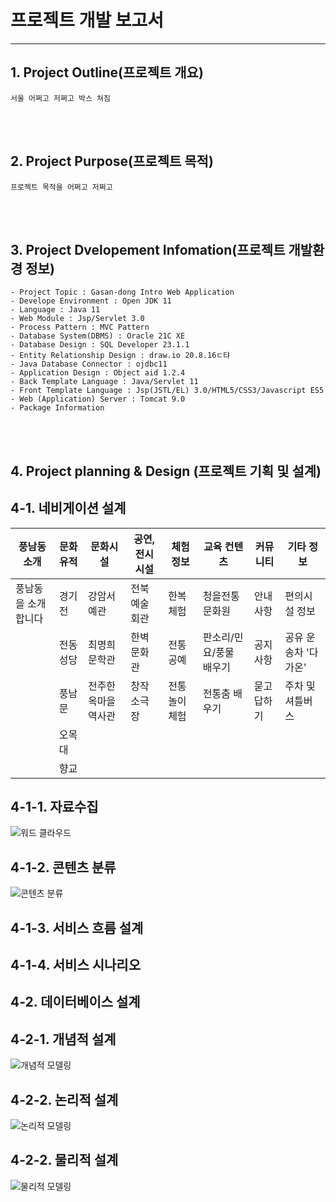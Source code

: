 # 프로젝트 개발 보고서 
---------------------------------------------
## 1. Project Outline(프로젝트 개요)

    서울 어쩌고 저쩌고 박스 쳐짐


<br><br>

## 2. Project Purpose(프로젝트 목적)

    프로젝트 목적을 어쩌고 저쩌고

<br><br>

## 3. Project Dvelopement Infomation(프로젝트 개발환경 정보)

    - Project Topic : Gasan-dong Intro Web Application
    - Develope Environment : Open JDK 11
    - Language : Java 11
    - Web Module : Jsp/Servlet 3.0
    - Process Pattern : MVC Pattern
    - Database System(DBMS) : Oracle 21C XE
    - Database Design : SQL Developer 23.1.1
    - Entity Relationship Design : draw.io 20.8.16ㄷ탸
    - Java Database Connector : ojdbc11
    - Application Design : Object aid 1.2.4
    - Back Template Language : Java/Servlet 11
    - Front Template Language : Jsp(JSTL/EL) 3.0/HTML5/CSS3/Javascript ES5
    - Web (Application) Server : Tomcat 9.0
    - Package Information

<br><br>

## 4. Project planning & Design (프로젝트 기획 및 설계)

## 4-1. 네비게이션 설계
| 풍남동 소개      | 문화 유적 | 문화시설   | 공연, 전시시설 | 체험 정보 | 교육 컨텐츠 |    커뮤니티   | 기타 정보 |
|-----------------|--------------|------------|---------------|-----------|------------|------------|------------|
|풍남동을 소개합니다| 경기전 | 강암서예관     | 전북예술회관 | 한복체험   | 청을전통문화원 | 안내사항      | 편의시설 정보 |
| &nbsp;          | 전동성당| 최명희문학관   | 한벽문화관 | 전통공예    | 판소리/민요/풍물 배우기 | 공지사항 | 공유 운송차 '다가온' |
| &nbsp;          | 풍남문 |전주한옥마을역사관| 창작소극장 | 전통놀이 체험 | 전통춤 배우기 | 묻고답하기     |주차 및 셔틀버스 |
| &nbsp;          | 오목대 |   &nbsp;     |  &nbsp;       | &nbsp;    | &nbsp;            | &nbsp; |       &nbsp; |
| &nbsp;          | 향교  |    &nbsp;     | &nbsp;       | &nbsp;     | &nbsp;            | &nbsp; |       &nbsp; |

## 4-1-1. 자료수집
![워드 클라우드](./design/클라우드.png)

## 4-1-2. 콘텐츠 분류
![콘텐츠 분류](./design/문화유적_포스트잇.png)

## 4-1-3. 서비스 흐름 설계
## 4-1-4. 서비스 시나리오

## 4-2. 데이터베이스 설계
## 4-2-1. 개념적 설계
![개념적 모델링](./design/info_erd.png)

## 4-2-2. 논리적 설계
![논리적 모델링](./design/논리적설계.drawio.png)

## 4-2-2. 물리적 설계
![물리적 모델링](./design/physical.drawio.png)
